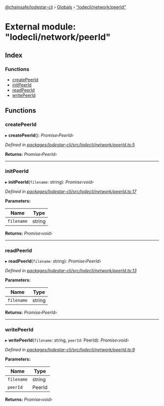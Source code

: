[@chainsafe/lodestar-cli](../README.md) › [Globals](../globals.md) › ["lodecli/network/peerId"](_lodecli_network_peerid_.md)

# External module: "lodecli/network/peerId"

## Index

### Functions

* [createPeerId](_lodecli_network_peerid_.md#createpeerid)
* [initPeerId](_lodecli_network_peerid_.md#initpeerid)
* [readPeerId](_lodecli_network_peerid_.md#readpeerid)
* [writePeerId](_lodecli_network_peerid_.md#writepeerid)

## Functions

###  createPeerId

▸ **createPeerId**(): *Promise‹PeerId›*

*Defined in [packages/lodestar-cli/src/lodecli/network/peerId.ts:5](https://github.com/ChainSafe/lodestar/blob/40c050469/packages/lodestar-cli/src/lodecli/network/peerId.ts#L5)*

**Returns:** *Promise‹PeerId›*

___

###  initPeerId

▸ **initPeerId**(`filename`: string): *Promise‹void›*

*Defined in [packages/lodestar-cli/src/lodecli/network/peerId.ts:17](https://github.com/ChainSafe/lodestar/blob/40c050469/packages/lodestar-cli/src/lodecli/network/peerId.ts#L17)*

**Parameters:**

Name | Type |
------ | ------ |
`filename` | string |

**Returns:** *Promise‹void›*

___

###  readPeerId

▸ **readPeerId**(`filename`: string): *Promise‹PeerId›*

*Defined in [packages/lodestar-cli/src/lodecli/network/peerId.ts:13](https://github.com/ChainSafe/lodestar/blob/40c050469/packages/lodestar-cli/src/lodecli/network/peerId.ts#L13)*

**Parameters:**

Name | Type |
------ | ------ |
`filename` | string |

**Returns:** *Promise‹PeerId›*

___

###  writePeerId

▸ **writePeerId**(`filename`: string, `peerId`: PeerId): *Promise‹void›*

*Defined in [packages/lodestar-cli/src/lodecli/network/peerId.ts:9](https://github.com/ChainSafe/lodestar/blob/40c050469/packages/lodestar-cli/src/lodecli/network/peerId.ts#L9)*

**Parameters:**

Name | Type |
------ | ------ |
`filename` | string |
`peerId` | PeerId |

**Returns:** *Promise‹void›*
